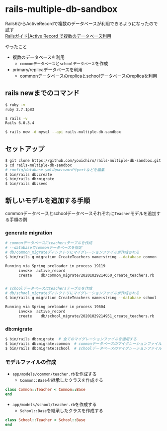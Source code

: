 # rails-multiple-db-sandbox
Rails6からActiveRecordで複数のデータベースが利用できるようになったので試す<br>
[Railsガイド|Active Record で複数のデータベース利用](https://railsguides.jp/active_record_multiple_databases.html)

やったこと
- 複数のデータベースを利用
  - `commonデータベース`と`schoolデータベース`を作成
- primary/replicaデータベースを利用
  - commonデータベースのreplicaとschoolデータベースのreplicaを利用

## rails newまでのコマンド

```sh
$ ruby -v
ruby 2.7.1p83

$ rails -v
Rails 6.0.3.4

$ rails new -d mysql --api rails-multiple-db-sandbox
```

## セットアップ

```sh
$ git clone https://github.com/youichiro/rails-multiple-db-sandbox.git
$ cd rails-multiple-db-sandbox
# config/database.ymlのpasswordやportなどを編集
$ bin/rails db:create
$ bin/rails db:migrate
$ bin/rails db:seed
```

## 新しいモデルを追加する手順
commonデータベースとschoolデータベースそれぞれに`Teacher`モデルを追加する手順の例

### generate migration

```sh
# commonデータベースにteachersテーブルを作成
# --databaseでcommonデータベースを指定
# db/common_migrateディレクトリにマイグレーションファイルが作成される
$ bin/rails g migration CreateTeachers name:string --database common

Running via Spring preloader in process 19119
      invoke  active_record
      create    db/common_migrate/20201029214650_create_teachers.rb


# schoolデータベースにteachersテーブルを作成
# db/school_migrateディレクトリにマイグレーションファイルが作成される
$ bin/rails g migration CreateTeachers name:string --database school

Running via Spring preloader in process 19604
      invoke  active_record
      create    db/school_migrate/20201029214951_create_teachers.rb
```

### db:migrate

```sh
$ bin/rails db:migrate  # 全てのマイグレーションファイルを適用する
$ bin/rails db:migrate:common  # commonデータベースのマイグレーションファイルを適用する
$ bin/rails db:migrate:school  # schoolデータベースのマイグレーションファイルを適用する
```


### モデルファイルの作成

- `app/models/common/teacher.rb`を作成する
  - `Common::Base`を継承したクラスを作成する

```rb:app/models/common/teacher.rb
class Common::Teacher < Common::Base
end
```

- `app/models/school/teacher.rb`を作成する
  - `School::Base`を継承したクラスを作成する

```rb:app/models/school/teacher.rb
class School::Teacher < School::Base
end
```
